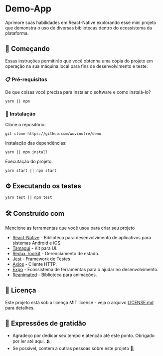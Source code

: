 # Demo-App

Aprimore suas habilidades em React-Native explorando esse mini projeto que demonstra o uso de diversas bibliotecas dentro do ecossistema da plataforma.

## 🚀 Começando

Essas instruções permitirão que você obtenha uma cópia do projeto em operação na sua máquina local para fins de desenvolvimento e teste.

### 📋 Pré-requisitos

De que coisas você precisa para instalar o software e como instalá-lo?

```
yarn || npm
```

### 🔧 Instalação

Clone o repositório:

```
git clone https://github.com/wuvinotre/demo
```

Instalação das dependências:

```
yarn || npm install
```

Executação do projeto:

```
yarn start || npm start
```

## ⚙️ Executando os testes

```
yarn test || npm test
```

## 🛠️ Construído com

Mencione as ferramentas que você usou para criar seu projeto

- [React-Native](https://reactnative.dev/) - Biblioteca para desenvolvimento de aplicativos para sistemas Android e iOS.
- [Tamagui](https://tamagui.dev/) - Kit para UI.
- [Redux Toolkit](https://redux-toolkit.js.org/) - Gerenciamento de estado.
- [Jest](https://jestjs.io/pt-BR/) - Framework de Testes
- [Axios](https://axios-http.com/ptbr/) - Cliente HTTP.
- [Expo](https://expo.dev/) - Ecossistema de ferramentas para o ajudar no desenvolvimento.
- [Reanimated](https://docs.swmansion.com/react-native-reanimated/) - Biblioteca para animações.

## 📄 Licença

Este projeto está sob a licença MIT license - veja o arquivo [LICENSE.md](https://github.com/wuvinotre/demo/blob/main/LICENSE) para detalhes.

## 🎁 Expressões de gratidão

- Agradeço por dedicar seu tempo e atenção até este ponto. Obrigado por ler até aqui. 🫂;
- Se possível, contem a outras pessoas sobre este projeto 📢;

